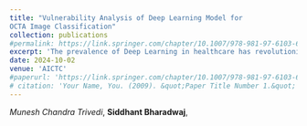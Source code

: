 ```yaml
---
title: "Vulnerability Analysis of Deep Learning Model for
OCTA Image Classification"
collection: publications
#permalink: https://link.springer.com/chapter/10.1007/978-981-97-6103-6_48
excerpt: 'The prevalence of Deep Learning in healthcare has revolutionized medical diagnostics, yet the vulnerability of these models to adversarial attacks threatens their security. This study investigates the susceptibility of a sophisticated deep learning model, trained to classify OCTA images as healthy or diabetic, to adversarial perturbations. Despite achieving high accuracy on unperturbed data, the model remains vulnerable to adversarial noise. The study employs techniques like Project Gradient Descent (PGD) and Fast Gradient Sign Method (FGSM) to generate adversarial examples and tests their efficacy against the model. Results show that even minor perturbations can lead to misclassification, emphasizing the need for adversarial robustness in healthcare models. As healthcare decisions are critical, incorporating adversarial training is must to mitigate the impact of adversarial vulnerabilities in deep learning-based medical diagnoses.'
date: 2024-10-02
venue: 'AICTC'
#paperurl: 'https://link.springer.com/chapter/10.1007/978-981-97-6103-6_48'
# citation: 'Your Name, You. (2009). &quot;Paper Title Number 1.&quot; <i>Journal 1</i>. 1(1).'
---
```

 *Munesh Chandra Trivedi*, **Siddhant Bharadwaj**,<br><br>
<!-- 
Recommended citation: Your Name, You. (2009). "Paper Title Number 1." <i>Journal 1</i>. 1(1). -->